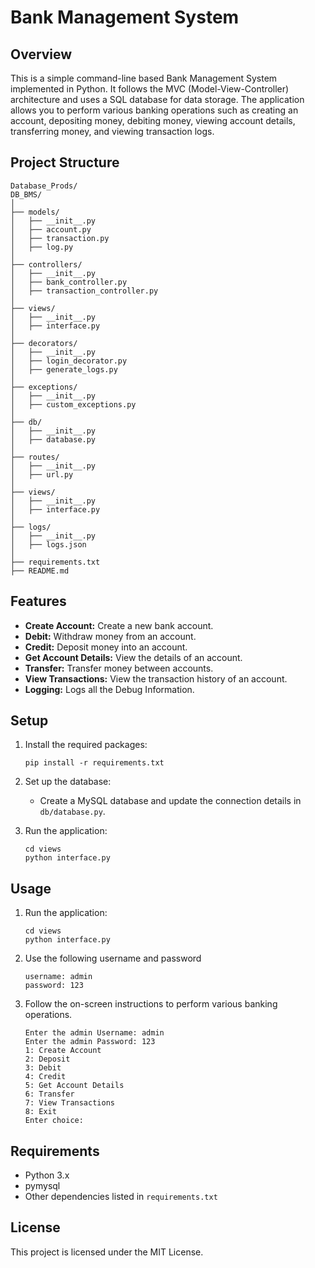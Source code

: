 # Bank Management System

## Overview

This is a simple command-line based Bank Management System implemented in Python. It follows the MVC (Model-View-Controller) architecture and uses a SQL database for data storage. The application allows you to perform various banking operations such as creating an account, depositing money, debiting money, viewing account details, transferring money, and viewing transaction logs.

## Project Structure

```
Database_Prods/
DB_BMS/
│
├── models/
│   ├── __init__.py
│   ├── account.py
│   ├── transaction.py
│   ├── log.py
│
├── controllers/
│   ├── __init__.py
│   ├── bank_controller.py
│   ├── transaction_controller.py
│
├── views/
│   ├── __init__.py
│   ├── interface.py
│
├── decorators/
│   ├── __init__.py
│   ├── login_decorator.py
│   ├── generate_logs.py
│
├── exceptions/
│   ├── __init__.py
│   ├── custom_exceptions.py
│
├── db/
│   ├── __init__.py
│   ├── database.py
│
├── routes/
│   ├── __init__.py
│   ├── url.py
│
├── views/
│   ├── __init__.py
│   ├── interface.py
│
├── logs/
│   ├── __init__.py
│   ├── logs.json
│
├── requirements.txt
├── README.md
```

## Features

- **Create Account:** Create a new bank account.
- **Debit:** Withdraw money from an account.
- **Credit:** Deposit money into an account.
- **Get Account Details:** View the details of an account.
- **Transfer:** Transfer money between accounts.
- **View Transactions:** View the transaction history of an account.
- **Logging:** Logs all the Debug Information.

## Setup

1. Install the required packages:

    ```shell
    pip install -r requirements.txt
    ```

2. Set up the database:

    - Create a MySQL database and update the connection details in `db/database.py`.

3. Run the application:

    ```shell
    cd views
    python interface.py
    ```

## Usage

1. Run the application:

    ```shell
    cd views
    python interface.py
    ```

2. Use the following username and password
   ```commandline
   username: admin
   password: 123
   ```

3. Follow the on-screen instructions to perform various banking operations.
   ```commandline
   Enter the admin Username: admin
   Enter the admin Password: 123
   1: Create Account
   2: Deposit
   3: Debit
   4: Credit
   5: Get Account Details
   6: Transfer
   7: View Transactions
   8: Exit
   Enter choice:
   ```


## Requirements

- Python 3.x
- pymysql
- Other dependencies listed in `requirements.txt`

## License

This project is licensed under the MIT License.